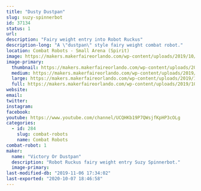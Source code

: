 ```yaml
---
title: "Dusty Dustpan"
slug: suzy-spinnerbot
id: 37134
status: 1
url: 
description: "Fairy weight entry into Robot Ruckus"
description-long: "A \"dustpan\" style fairy weight combat robot."
location: Combat Robots - Small Arena (Spirit)
image: https://makers.makerfaireorlando.com/wp-content/uploads/2019/10/VoD.png
image-primary:
  thumbnail: https://makers.makerfaireorlando.com/wp-content/uploads/2019/10/VoD-150x150.png
  medium: https://makers.makerfaireorlando.com/wp-content/uploads/2019/10/VoD-300x221.png
  large: https://makers.makerfaireorlando.com/wp-content/uploads/2019/10/VoD.png
  full: https://makers.makerfaireorlando.com/wp-content/uploads/2019/10/VoD.png
website: 
email: 
twitter: 
instagram: 
facebook: 
youtube: https://www.youtube.com/channel/UCQHKb19P7QWsjfKpHP3cOLg
categories:
  - id: 284
    slug: combat-robots
    name: Combat Robots
combat-robot: 1
maker:
  name: "Victory Or Dustpan"
  description: "Robot Ruckus fairy weight entry Suzy Spinnerbot."
  image-primary: 
last-modified-db: "2019-11-06 17:34:02"
last-exported: "2020-10-07 18:46:58"
---
```

